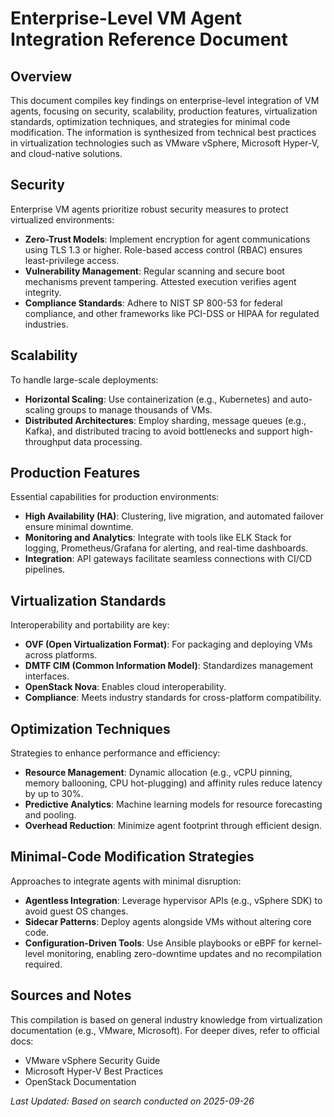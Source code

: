 # Enterprise-Level VM Agent Integration Reference Document

## Overview

This document compiles key findings on enterprise-level integration of VM agents, focusing on security, scalability, production features, virtualization standards, optimization techniques, and strategies for minimal code modification. The information is synthesized from technical best practices in virtualization technologies such as VMware vSphere, Microsoft Hyper-V, and cloud-native solutions.

## Security

Enterprise VM agents prioritize robust security measures to protect virtualized environments:

- **Zero-Trust Models**: Implement encryption for agent communications using TLS 1.3 or higher. Role-based access control (RBAC) ensures least-privilege access.
- **Vulnerability Management**: Regular scanning and secure boot mechanisms prevent tampering. Attested execution verifies agent integrity.
- **Compliance Standards**: Adhere to NIST SP 800-53 for federal compliance, and other frameworks like PCI-DSS or HIPAA for regulated industries.

## Scalability

To handle large-scale deployments:

- **Horizontal Scaling**: Use containerization (e.g., Kubernetes) and auto-scaling groups to manage thousands of VMs.
- **Distributed Architectures**: Employ sharding, message queues (e.g., Kafka), and distributed tracing to avoid bottlenecks and support high-throughput data processing.

## Production Features

Essential capabilities for production environments:

- **High Availability (HA)**: Clustering, live migration, and automated failover ensure minimal downtime.
- **Monitoring and Analytics**: Integrate with tools like ELK Stack for logging, Prometheus/Grafana for alerting, and real-time dashboards.
- **Integration**: API gateways facilitate seamless connections with CI/CD pipelines.

## Virtualization Standards

Interoperability and portability are key:

- **OVF (Open Virtualization Format)**: For packaging and deploying VMs across platforms.
- **DMTF CIM (Common Information Model)**: Standardizes management interfaces.
- **OpenStack Nova**: Enables cloud interoperability.
- **Compliance**: Meets industry standards for cross-platform compatibility.

## Optimization Techniques

Strategies to enhance performance and efficiency:

- **Resource Management**: Dynamic allocation (e.g., vCPU pinning, memory ballooning, CPU hot-plugging) and affinity rules reduce latency by up to 30%.
- **Predictive Analytics**: Machine learning models for resource forecasting and pooling.
- **Overhead Reduction**: Minimize agent footprint through efficient design.

## Minimal-Code Modification Strategies

Approaches to integrate agents with minimal disruption:

- **Agentless Integration**: Leverage hypervisor APIs (e.g., vSphere SDK) to avoid guest OS changes.
- **Sidecar Patterns**: Deploy agents alongside VMs without altering core code.
- **Configuration-Driven Tools**: Use Ansible playbooks or eBPF for kernel-level monitoring, enabling zero-downtime updates and no recompilation required.

## Sources and Notes

This compilation is based on general industry knowledge from virtualization documentation (e.g., VMware, Microsoft). For deeper dives, refer to official docs:

- VMware vSphere Security Guide
- Microsoft Hyper-V Best Practices
- OpenStack Documentation

_Last Updated: Based on search conducted on 2025-09-26_
